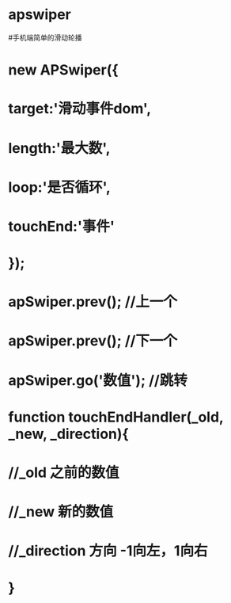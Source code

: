 # apswiper
#手机端简单的滑动轮播

# new APSwiper({
#     target:'滑动事件dom',
#     length:'最大数',
#     loop:'是否循环',
#     touchEnd:'事件'
# });
# 
# apSwiper.prev(); //上一个
# apSwiper.prev(); //下一个
# apSwiper.go('数值'); //跳转
# 
# function touchEndHandler(_old, _new, _direction){
# 	//_old 之前的数值
# 	//_new 新的数值
# 	//_direction 方向 -1向左，1向右
# }
# 
